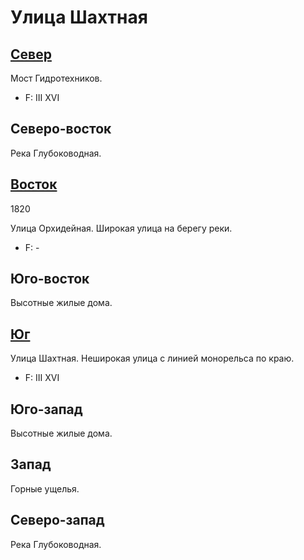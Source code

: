 # Улица Шахтная

## [Север](./450100.md)

Мост Гидротехников.

* F:    III XVI

## Северо-восток

Река Глубоководная.

## [Восток](./460110.md)

1820

Улица Орхидейная.
Широкая улица на берегу реки.

* F:    -

## Юго-восток

Высотные жилые дома.

## [Юг](./450115.md)

Улица Шахтная.
Неширокая улица с линией монорельса по краю.

* F:    III XVI

## Юго-запад

Высотные жилые дома.

## Запад

Горные ущелья.

## Северо-запад

Река Глубоководная.
